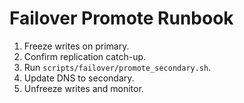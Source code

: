 # Failover Promote Runbook

1. Freeze writes on primary.
2. Confirm replication catch-up.
3. Run `scripts/failover/promote_secondary.sh`.
4. Update DNS to secondary.
5. Unfreeze writes and monitor.
